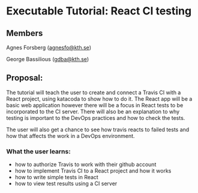# Executable Tutorial: React CI testing
## Members
Agnes Forsberg (agnesfo@kth.se)

George Bassilious (gdba@kth.se)

## Proposal:
The tutorial will teach the user to create and connect a Travis CI with a React project, using katacoda to show how to do it.
The React app will be a basic web application however there will be a focus in React tests to be incorporated to the CI server.
There will also be an explanation to why testing is important to the DevOps practices and how to check the tests.


The user will also get a chance to see how travis reacts to failed tests and how that affects the work in a DevOps environment.

### What the user learns:
* how to authorize Travis to work with their github account
* how to implement Travis CI to a React project and how it works
* how to write simple tests in React
* how to view test results using a CI server


